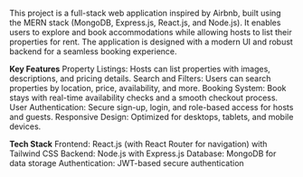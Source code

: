 This project is a full-stack web application inspired by Airbnb, built using the MERN stack (MongoDB, Express.js, React.js, and Node.js). It enables users to explore and book accommodations while allowing hosts to list their properties for rent. The application is designed with a modern UI and robust backend for a seamless booking experience.

**Key Features**
Property Listings: Hosts can list properties with images, descriptions, and pricing details.
Search and Filters: Users can search properties by location, price, availability, and more.
Booking System: Book stays with real-time availability checks and a smooth checkout process.
User Authentication: Secure sign-up, login, and role-based access for hosts and guests.
Responsive Design: Optimized for desktops, tablets, and mobile devices.

**Tech Stack**
Frontend: React.js (with React Router for navigation) with Tailwind CSS
Backend: Node.js with Express.js
Database: MongoDB for data storage
Authentication: JWT-based secure authentication
